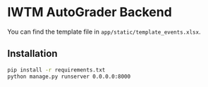 # IWTM AutoGrader Backend

You can find the template file in `app/static/template_events.xlsx`.

## Installation

```bash
pip install -r requirements.txt
python manage.py runserver 0.0.0.0:8000
```